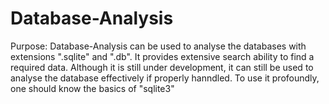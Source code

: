 # Database-Analysis
Purpose:
Database-Analysis can be used to analyse the databases with extensions ".sqlite" and ".db".
It provides extensive search ability to find a required data.
Although it is still under development, it can still be used to analyse the database effectively if properly hanndled.
To use it profoundly, one should know the basics of "sqlite3"
